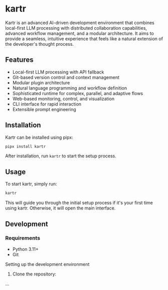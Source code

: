 # kartr

Kartr is an advanced AI-driven development environment that combines local-first LLM processing with distributed collaboration capabilities, advanced workflow management, and a modular architecture. It aims to provide a seamless, intuitive experience that feels like a natural extension of the developer's thought process.

## Features

- Local-first LLM processing with API fallback
- Git-based version control and context management
- Modular plugin architecture
- Natural language programming and workflow definition
- Sophisticated runtime for complex, parallel, and adaptive flows
- Web-based monitoring, control, and visualization
- CLI interface for rapid interaction
- Extensible prompt engineering

## Installation

Kartr can be installed using pipx:

```bash
pipx install kartr
```

After installation, run `kartr` to start the setup process.

## Usage

To start kartr, simply run:

```bash
kartr
```

This will guide you through the initial setup process if it's your first time using kartr. Otherwise, it will open the main interface.

## Development

### Requirements

* Python 3.11+
* Git

Setting up the development environment

1. Clone the repository:

...
